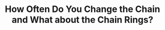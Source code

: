 ---
layout: community
category: community
title: "How Often Do You Change the Chain and What about the Chain Rings?"
description: "How often do you change the bike chain? What about the chain rings? a chain checker might cost $25 . if you replace the chain at .05 , it doesn't wear the rings so fast , you know you need a cassette when the new chain won't mesh with an old cassette in the most worn gears"
isTopLevel: false
isSingleLevel: false
isArticle: false
datePublished: 2022-06-14 13:21:00 +0300
dateModified: 2022-06-14 13:21:00 +0300
published: false
---